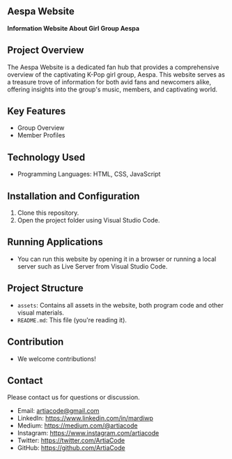 ## Aespa Website

**Information Website About Girl Group Aespa**

## Project Overview

The Aespa Website is a dedicated fan hub that provides a comprehensive overview of the captivating K-Pop girl group, Aespa. This website serves as a treasure trove of information for both avid fans and newcomers alike, offering insights into the group's music, members, and captivating world. 

## Key Features

* Group Overview
* Member Profiles

## Technology Used

* Programming Languages: HTML, CSS, JavaScript

## Installation and Configuration

1. Clone this repository.
2. Open the project folder using Visual Studio Code.

## Running Applications

* You can run this website by opening it in a browser or running a local server such as Live Server from Visual Studio Code.

## Project Structure

* `assets`: Contains all assets in the website, both program code and other visual materials.
* `README.md`: This file (you're reading it).

## Contribution

* We welcome contributions!

## Contact

Please contact us for questions or discussion.
* Email: artiacode@gmail.com
* LinkedIn: https://www.linkedin.com/in/mardiwp
* Medium: https://medium.com/@artiacode
* Instagram: https://www.instagram.com/artiacode
* Twitter: https://twitter.com/ArtiaCode
* GitHub: https://github.com/ArtiaCode
